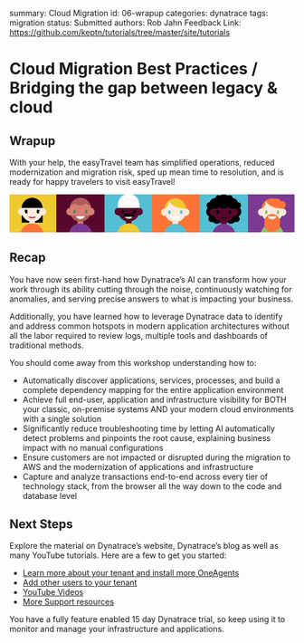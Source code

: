summary: Cloud Migration
id: 06-wrapup
categories: dynatrace
tags: migration
status: Submitted
authors: Rob Jahn
Feedback Link: https://github.com/keptn/tutorials/tree/master/site/tutorials

# Cloud Migration Best Practices / Bridging the gap between legacy & cloud

## Wrapup


With your help, the easyTravel team has simplified operations, reduced modernization and migration risk, sped up mean time to resolution, and is ready for happy travelers to visit easyTravel!

![image](../../assets/images/ez-team.png)

## Recap

You have now seen first-hand how Dynatrace’s AI can transform how your work through its ability cutting through the noise, continuously watching for anomalies, and serving precise answers to what is impacting your business.

Additionally, you have learned how to leverage Dynatrace data to identify and address common hotspots in modern application architectures without all the labor required to review logs, multiple tools and dashboards of traditional methods.

You should come away from this workshop understanding how to:

* Automatically discover applications, services, processes, and build a complete dependency mapping for the entire application environment
* Achieve full end-user, application and infrastructure visibility for BOTH your classic, on-premise systems AND your modern cloud environments with a single solution
* Significantly reduce troubleshooting time by letting AI automatically detect problems and pinpoints the root cause, explaining business impact with no manual configurations
* Ensure customers are not impacted or disrupted during the migration to AWS and the modernization of applications and infrastructure
* Capture and analyze transactions end-to-end across every tier of technology stack, from the browser all the way down to the code and database level

## Next Steps

Explore the material on Dynatrace’s website, Dynatrace’s blog as well as many YouTube tutorials. Here are a few to get you started:

* [Learn more about your tenant and install more OneAgents](https://www.dynatrace.com/support/help/get-started/get-started-with-dynatrace-saas/)
* [Add other users to your tenant](https://www.dynatrace.com/support/help/how-to-use-dynatrace/user-management-and-sso/manage-groups-and-permissions/)
* [YouTube Videos](https://www.youtube.com/channel/UCcYJ-5q_AfmjQ4XTjTS0o3g)
* [More Support resources](https://www.dynatrace.com/services-support/#support-resources-section)

You have a fully feature enabled 15 day Dynatrace trial, so keep using it to monitor and manage your infrastructure and applications.
